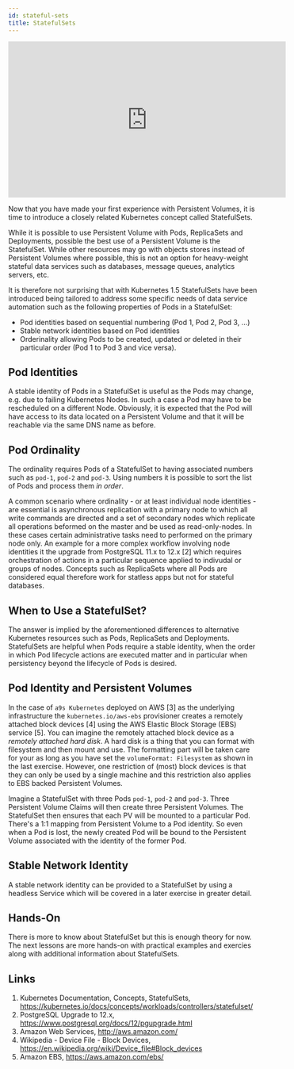 ```yaml
---
id: stateful-sets
title: StatefulSets
---
```


<iframe width="560" height="315" src="https://www.youtube-nocookie.com/embed/yRMV5pnzcrk" title="YouTube video player" frameborder="0" allow="accelerometer; autoplay; clipboard-write; encrypted-media; gyroscope; picture-in-picture" allowfullscreen></iframe>

Now that you have made your first experience with Persistent Volumes, it is time to introduce a closely related Kubernetes concept called StatefulSets.

While it is possible to use Persistent Volume with Pods, ReplicaSets and Deployments, possible the best use of a Persistent Volume is the StatefulSet. While other resources may go with objects stores instead of Persistent Volumes where possible, this is not an option for heavy-weight stateful data services such as databases, message queues, analytics servers, etc.

It is therefore not surprising that with Kubernetes 1.5 StatefulSets have been introduced being tailored to address some specific needs of data service automation such as the following properties of Pods in a StatefulSet:

* Pod identities based on sequential numbering (Pod 1, Pod 2, Pod 3, ...)
* Stable network identities based on Pod identities
* Orderinality allowing Pods to be created, updated or deleted in their particular order (Pod 1 to Pod 3 and vice versa).

## Pod Identities

A stable identity of Pods in a StatefulSet is useful as the Pods may change, e.g. due to failing Kubernetes Nodes. In such a case a Pod may have to be rescheduled on a different Node. Obviously, it is expected that the Pod will have access to its data located on a Persistent Volume and that it will be reachable via the same DNS name as before.

## Pod Ordinality

The ordinality requires Pods of a StatefulSet to having associated numbers such as `pod-1`, `pod-2` and `pod-3`. Using numbers it is possible to sort the list of Pods and process them *in order*. 

A common scenario where ordinality - or at least individual node identities - are essential is asynchronous replication with a primary node to which all write commands are directed and a set of secondary nodes which replicate all operations beformed on the master and be used as read-only-nodes. In these cases certain administrative tasks need to performed on the primary node only. An example for a more complex workflow involving node identities it the upgrade from PostgreSQL 11.x to 12.x [2] which requires orchestration of actions in a particular sequence applied to indivudal or groups of nodes. Concepts such as ReplicaSets where all Pods are considered equal therefore work for statless apps but not for stateful databases.

## When to Use a StatefulSet?

The answer is implied by the aforementioned differences to alternative Kubernetes resources such as Pods, ReplicaSets and Deployments. 
StatefulSets are helpful when Pods require a stable identity, when the order in which Pod lifecycle actions are executed matter and in particular when persistency beyond the lifecycle of Pods is desired.

## Pod Identity and Persistent Volumes

In the case of `a9s Kubernetes` deployed on AWS [3] as the underlying infrastructure the `kubernetes.io/aws-ebs` provisioner creates a remotely attached block devices [4] using the AWS Elastic Block Storage (EBS) service [5]. You can imagine the remotely attached block device as a *remotely attached hard disk*. A hard disk is a thing that you can format with filesystem and then mount and use. The formatting part will be taken care for your as long as you have set the `volumeFormat: Filesystem` as shown in the last exercise.
However, one restriction of (most) block devices is that they can only be used by a single machine and this restriction also applies to EBS backed Persistent Volumes.

Imagine a StatefulSet with three Pods `pod-1`, `pod-2` and `pod-3`. Three Persistent Volume Claims will then create three Persistent Volumes. The StatefulSet then ensures that each PV will be mounted to a particular Pod. There's a 1:1 mapping from Persistent Volume to a Pod identity. So even when a Pod is lost, the newly created Pod will be bound to the Persistent Volume associated with the identity of the former Pod.

## Stable Network Identity 

A stable network identity can be provided to a StatefulSet by using a headless Service which will be covered in a later exercise in greater detail.

## Hands-On

There is more to know about StatefulSet but this is enough theory for now. The next lessons are more hands-on with practical examples and exercies along with additional information about StatefulSets.

## Links
1. Kubernetes Documentation, Concepts, StatefulSets, https://kubernetes.io/docs/concepts/workloads/controllers/statefulset/
2. PostgreSQL Upgrade to 12.x, https://www.postgresql.org/docs/12/pgupgrade.html
3. Amazon Web Services, http://aws.amazon.com/
4. Wikipedia - Device File - Block Devices, https://en.wikipedia.org/wiki/Device_file#Block_devices
5. Amazon EBS, https://aws.amazon.com/ebs/
